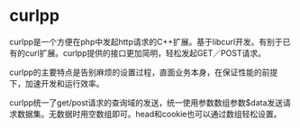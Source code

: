 curlpp
======

curlpp是一个方便在php中发起http请求的C++扩展。基于libcurl开发。有别于已有的curl扩展。curlpp提供的接口更加简明，轻松发起GET／POST请求。

curlpp的主要特点是告别麻烦的设置过程，直面业务本身，在保证性能的前提下，加速开发和运行效率。

curlpp统一了get/post请求的查询域的发送，统一使用参数数组参数$data发送请求数据集。无数据时用空数组即可。head和cookie也可以通过数组轻松设置。

